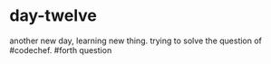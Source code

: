 # day-twelve
another new day, learning new thing.
trying to solve the question of #codechef.
#forth question
